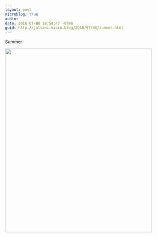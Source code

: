 ```yaml
---
layout: post
microblog: true
audio: 
date: 2018-07-08 16:58:47 -0700
guid: http://jalvani.micro.blog/2018/07/08/summer.html
---
```

Summer

<img src="http://micro.jehanalvani.com/uploads/2018/ab01d4b859.jpg" width="480" height="600" />
